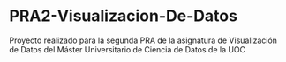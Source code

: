 # PRA2-Visualizacion-De-Datos
Proyecto realizado para la segunda PRA de la asignatura de Visualización de Datos del Máster Universitario de Ciencia de Datos de la UOC
